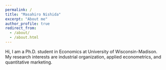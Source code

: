 ```yaml
---
permalink: /
title: "Masahiro Nishida"
excerpt: "About me"
author_profile: true
redirect_from: 
  - /about/
  - /about.html
---
```


Hi, I am a Ph.D. student in Economics at University of Wisconsin-Madison. My research interests are industrial organization, applied econometrics, and quantitative marketing.